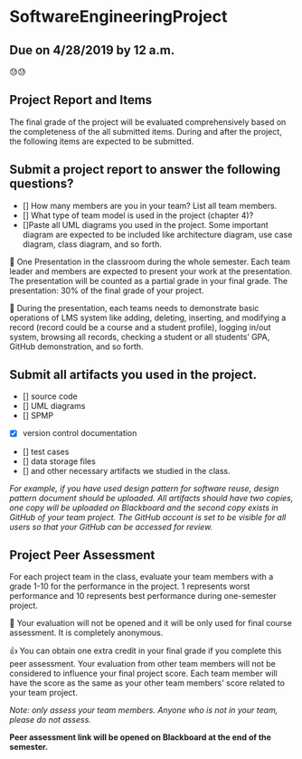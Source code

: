 # SoftwareEngineeringProject
## **Due on 4/28/2019 by 12 a.m.** 
:sweat::sweat:

## Project Report and Items
The final grade of the project will be evaluated comprehensively based on the completeness of the all submitted items. During and after the project, the following items are expected to be submitted.

## Submit a project report to answer the following questions?
- [] How many members are you in your team? List all team members.
- [] What type of team model is used in the project (chapter 4)?
- []Paste all UML diagrams you used in the project. Some important diagram are expected to be included like architecture    diagram, use case diagram, class diagram, and so forth.

:speech_balloon:
One Presentation in the classroom during the whole semester. Each team leader and members are expected to present your work at the presentation. The presentation will be counted as a partial grade in your final grade.
The presentation: 30% of the final grade of your project.

:speech_balloon:
During the presentation, each teams needs to demonstrate basic operations of LMS system like adding, deleting, inserting, and modifying a record (record could be a course and a student profile), logging in/out system, browsing all records, checking a student or all students’ GPA, GitHub demonstration, and so forth.

## Submit all artifacts you used in the project. 
- [] source code
- [] UML diagrams
- [] SPMP
- [x] version control documentation
- [] test cases
- [] data storage files
- [] and other necessary artifacts we studied in the class. 

*For example, if you have used design pattern for software reuse, design pattern document should be uploaded. All artifacts should have two copies, one copy will be uploaded on Blackboard and the second copy exists in GitHub of your team project. The GitHub account is set to be visible for all users so that your GitHub can be accessed for review.*

## Project Peer Assessment
For each project team in the class, evaluate your team members with a grade 1-10 for the performance in the project. 1 represents worst performance and 10 represents best performance during one-semester project.

:speech_balloon:
Your evaluation will not be opened and it will be only used for final course assessment. It is completely anonymous.

:thumbsup:
You can obtain one extra credit in your final grade if you complete this peer assessment. Your evaluation from other team members will not be considered to influence your final project score. Each team member will have the score as the same as your other team members' score related to your team project.

*Note: only assess your team members. Anyone who is not in your team, please do not assess.*

**Peer assessment link will be opened on Blackboard at the end of the semester.**
